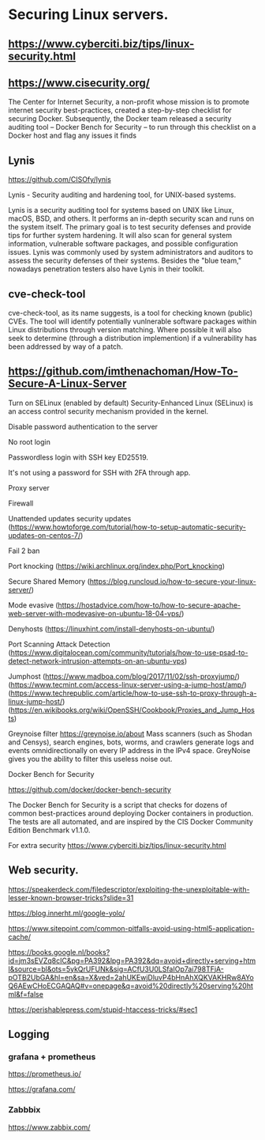 # Securing Linux servers.

## https://www.cyberciti.biz/tips/linux-security.html

## https://www.cisecurity.org/

The Center for Internet Security, a non-profit whose mission is to promote internet security best-practices, created a step-by-step checklist for securing Docker. Subsequently, the Docker team released a security auditing tool – Docker Bench for Security – to run through this checklist on a Docker host and flag any issues it finds

## Lynis

https://github.com/CISOfy/lynis

Lynis - Security auditing and hardening tool, for UNIX-based systems.

Lynis is a security auditing tool for systems based on UNIX like Linux, macOS, BSD, and others. It performs an in-depth security scan and runs on the system itself. The primary goal is to test security defenses and provide tips for further system hardening. It will also scan for general system information, vulnerable software packages, and possible configuration issues. Lynis was commonly used by system administrators and auditors to assess the security defenses of their systems. Besides the "blue team," nowadays penetration testers also have Lynis in their toolkit.

## cve-check-tool

cve-check-tool, as its name suggests, is a tool for checking known (public) CVEs. The tool will identify potentially vunlnerable software packages within Linux distributions through version matching. Where possible it will also seek to determine (through a distribution implemention) if a vulnerability has been addressed by way of a patch.

## https://github.com/imthenachoman/How-To-Secure-A-Linux-Server

Turn on SELinux (enabled by default)
Security-Enhanced Linux (SELinux) is an access control security mechanism provided in the kernel.

Disable password authentication to the server

No root login

Passwordless login with SSH key ED25519.

It's not using a password for SSH with 2FA through app.

Proxy server

Firewall

Unattended updates security updates (https://www.howtoforge.com/tutorial/how-to-setup-automatic-security-updates-on-centos-7/)

Fail 2 ban

Port knocking (https://wiki.archlinux.org/index.php/Port_knocking)

Secure Shared Memory (https://blog.runcloud.io/how-to-secure-your-linux-server/)

Mode evasive (https://hostadvice.com/how-to/how-to-secure-apache-web-server-with-modevasive-on-ubuntu-18-04-vps/)

Denyhosts (https://linuxhint.com/install-denyhosts-on-ubuntu/)

Port Scanning Attack Detection (https://www.digitalocean.com/community/tutorials/how-to-use-psad-to-detect-network-intrusion-attempts-on-an-ubuntu-vps)

Jumphost (https://www.madboa.com/blog/2017/11/02/ssh-proxyjump/) (https://www.tecmint.com/access-linux-server-using-a-jump-host/amp/) (https://www.techrepublic.com/article/how-to-use-ssh-to-proxy-through-a-linux-jump-host/) (https://en.wikibooks.org/wiki/OpenSSH/Cookbook/Proxies_and_Jump_Hosts)

Greynoise filter https://greynoise.io/about
Mass scanners (such as Shodan and Censys), search engines, bots, worms, and crawlers generate logs and events omnidirectionally on every IP address in the IPv4 space. GreyNoise gives you the ability to filter this useless noise out.

Docker Bench for Security

https://github.com/docker/docker-bench-security

The Docker Bench for Security is a script that checks for dozens of common best-practices around deploying Docker containers in production. The tests are all automated, and are inspired by the CIS Docker Community Edition Benchmark v1.1.0.



For extra security https://www.cyberciti.biz/tips/linux-security.html


## Web security.

https://speakerdeck.com/filedescriptor/exploiting-the-unexploitable-with-lesser-known-browser-tricks?slide=31

https://blog.innerht.ml/google-yolo/

https://www.sitepoint.com/common-pitfalls-avoid-using-html5-application-cache/

https://books.google.nl/books?id=jm3sEVZq8cIC&pg=PA392&lpg=PA392&dq=avoid+directly+serving+html&source=bl&ots=5ykQrUFUNk&sig=ACfU3U0LSfaIOp7ai798TFjA-pOTB2UbGA&hl=en&sa=X&ved=2ahUKEwjDluvP4bHnAhXQKVAKHRw8AYoQ6AEwCHoECGAQAQ#v=onepage&q=avoid%20directly%20serving%20html&f=false

https://perishablepress.com/stupid-htaccess-tricks/#sec1 

## Logging

### grafana + prometheus

https://prometheus.io/

https://grafana.com/

### Zabbbix

https://www.zabbix.com/
